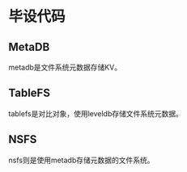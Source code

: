 # 毕设代码

## MetaDB
metadb是文件系统元数据存储KV。

## TableFS
tablefs是对比对象，使用leveldb存储文件系统元数据。

## NSFS
nsfs则是使用metadb存储元数据的文件系统。